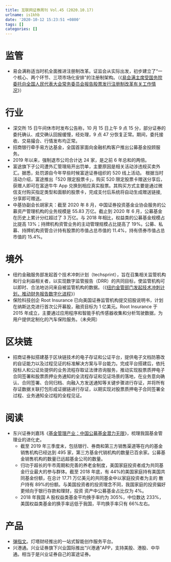 ```yaml
---
title: 互联网证券周刊 Vol.45 (2020.10.17)
urlname: is1khb
date: '2020-10-12 15:23:51 +0800'
tags: []
categories: []
---
```


# 监管

- 易会满称适当时机全面推进注册制改革。证监会从实际出发，初步建立了“一个核心、两个环节、三项市场化安排”的注册制架构。（《[易会满主席受国务院委托向全国人民代表大会常务委员会报告股票发行注册制改革有关工作情况](http://www.csrc.gov.cn/pub/newsite/zjhxwfb/xwdd/202010/t20201016_384469.html)》）

# 行业

- 深交所 15 日午间休市时发布公告称，10 月 15 日上午 9 点 15 分，部分证券的委托确认、成交确认回报缓慢，经处理，9 点 47 分恢复正常。期间，委托接收、交易撮合、行情发布均正常。
- 招商银行牵手易方达基金，全国首家面向金融机构客户推出公募基金投顾服务。
- 2019 年以来，强制退市公司合计达 24 家，是之前 6 年总和的两倍。
- 富途旗下子公司遭外汇管理局开出罚单，主要原因是相关活动涉违规买卖外汇。据悉，处罚源自今年早些时候富途证券组织的 520 线上活动。 根据当时活动介绍，富途推出「520 限定股票卡」，购买 520 限定股票卡赠送分享后，获赠人即可在富途牛牛 App 兑换到相应真实股票。其购买方式主要是通过微信支付购买指定类型和面额的股票卡，完成支付后系统将自动生成赠送链接, 分享即可赠送。
- 中基协副会长胡家夫：截至 2020 年 8 月，中国证券投资基金业协会服务的公募资产管理机构的业务规模是 55.83 万亿。截止到 2020 年 6 月，公募基金在历史上累计分红超过了 3 万亿。与 2018 年相比，权益类的公募基金规模占比提高 13%；持牌机构资管业务的主动管理规模占比提高了 19%。公募、私募、持牌机构资管合计持有股票的市值占总市值的 11.4%，持有债券市值占总市值的 15.4%。

# 境外

- 纽约金融服务部发起首个技术冲刺计划（techsprint），旨在召集相关监管机构和行业利益相关者，以实现数字监管报告（DRR）的共同目标，使监管机构可以即时、合法地访问来自被监管机构的数据。（《[纽约金管部门发起技术冲刺计划，推动财务报告数字化进程](https://www.weiyangx.com/372696.html)》）
- 保险科技创企 Root Insurance 已向美国证券监管机构提交招股说明书，计划在纳斯达克进行首次公开募股，融资目标为 1 亿美元。Root Insurance 于 2015 年成立，主要通过应用程序和智能手机传感器收集和分析驾驶数据，为用户提供定制化的汽车保险服务。（未央网）

# 区块链

- 招商证券拟搭建基于区块链技术的电子存证和公证平台，提供电子文档防篡改的自证能力以及过程见证的标准解决方案与平台能力。完成平台搭建后，依托投标人和公证处提供的业务流程存取证法律咨询服务，推动实现股票质押电子合同签署和股票质押业务通知的全流程存证和见证场景的落地，在业务意向确认、合同签署、合同归档、向融入方发送通知等关键步骤进行存证，并将所有存证数据关联打包形成证据链进行存证，以期实现对股票质押电子合同签署全过程、业务通知全过程的全程见证。

# 阅读

- 东兴证券刘嘉玮《[基金管理产业：中国公募基金潜力无限](http://pdf.dfcfw.com/pdf/H3_AP202010161421651034_1.pdf)》，梳理我国基金管理业的进化史。
  - 截至 2019 年三季度末，包括银行、券商和第三方销售渠道等在内的基金销售机构已经达到 495 家，第三方基金代销机构的数量已百余家。公募基金销售机构的数量已远超基金公司的数量。
  - 归功于超长的牛市周期和完善的养老金制度，美国家庭投资者成为共同基金行业最大的参与群体。截至 2018 年底，有 44%的美国家庭持有美国共同基金份额，在总计 17.71 万亿美元的共同基金中以家庭投资者为主的 散户持有 89%的份额。与美国投资者的投资理念不同，我国家庭的投资偏好更倾向于银行存款和理财，投资 资产中公募基金占比仅为 4%。
  - 2018 年我国 A 股权益类基金平均换手率约为 305%，中位数达 233%，美国权益类基金的换手率远低于我国，平均换手率只有 66%左右。

# 产品

- [弹指文](http://tanzhiw.com/)。灯塔财经推出的一站式智能创作服务平台。
- 兴港通。兴业证券旗下兴业国际推出“兴港通”APP，支持美股、港股、中华通。相当于是兴业证券自己的富途证券。
